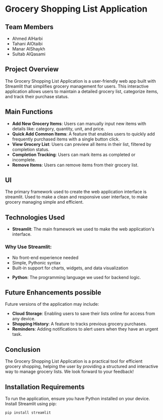 # Grocery Shopping List Application

## Team Members 
- Ahmed AlHarbi
- Tahani AlOtaibi
- Manar AlShaykh
- Sultab AlQasami

## Project Overview
The Grocery Shopping List Application is a user-friendly web app built with Streamlit that simplifies grocery management for users. This interactive application allows users to maintain a detailed grocery list, categorize items, and track their purchase status.

## Main Functions
- **Add New Grocery Items**: Users can manually input new items with details like: category, quantity, unit, and price.
- **Quick Add Common Items**: A feature that enables users to quickly add frequently purchased items with a single button click.
- **View Grocery List**: Users can preview all items in their list, filtered by completion status.
- **Completion Tracking**: Users can mark items as completed or incomplete.
- **Remove Items**: Users can remove items from their grocery list.

## UI
The primary framework used to create the web application interface is streamlit. Used to make a clean and responsive user interface, to make grocery managing simple and efficient.

## Technologies Used

- **Streamlit**: The main framework we used to make the web application's interface.  

### Why Use Streamlit:
  * No front-end experience needed  
  * Simple, Pythonic syntax  
  * Built-in support for charts, widgets, and data visualization  

- **Python**: The programming language we used for backend logic.  

## Future Enhancements possible
Future versions of the application may include:
- **Cloud Storage**: Enabling users to save their lists online for access from any device.
- **Shopping History**: A feature to tracks previous grocery purchases.
- **Reminders**: Adding notifications to alert users when they have an urgent task.

## Conclusion
The Grocery Shopping List Application is  a practical tool for efficient grocery shopping, helping the user by providing a structured and interactive way to manage grocery lists. We look forward to your feedback!

## Installation Requirements
To run the application, ensure you have Python installed on your device. Install Streamlit using pip:
```bash
pip install streamlit
